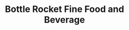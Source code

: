 ---
layout: place
title: "Bottle Rocket Fine Food and Beverage"
permalink: /georgia/atlanta/bottle-rocket-fine-food-and-beverage.html
stateAbbr: GA
stateName: Georgia
cityName: Atlanta
seo:
  name: "Bottle Rocket Fine Food and Beverage"
  type: Restaurant
  links: http://www.bottlerocketatl.com/
description: "Trendy hangout offering sushi & Japanese-American–fusion dishes, plus creative cocktails. Bottle Rocket Fine Food and Beverage serves delicious sushi in Atlanta, Georgia. Try fresh Japanese dishes for a great dining experience. Available for takeout, delivery, and dinner."
place_id: ChIJJQEcinkD9YgRw46X2vrQ7rA
photos:
  - name: >-
      places/ChIJJQEcinkD9YgRw46X2vrQ7rA/photos/AeeoHcLnF7fSIrMHihdQS8RnlF-5S2aXE32FwIaFc8j2PbqDCXOT09v0C22_vsQimqGFnWp70ZJ6mhrdVhp_vqbLtPqg4-1Negr7w41x-l5LQntlQp_sRWl0a_PUf0AQxkDvA5jvxXhMPObDv6Cf8iAuKj880SR6ObvJULY9UGpEnNlhJXDTAfTsjiKsRHZPafJZXXBgNzhrQDV9h168Y6iIUrJTFStfv6OkOq9vfCefCnfJSL7XIdwdtTSnzLpS80zBO_1_Jzyu9lp9PSvZAsSsiVM1EDaM4EN8gcrxxK2IqCAk7w
    widthPx: 1020
    heightPx: 400
    authorAttributions:
      - displayName: Bottle Rocket Fine Food and Beverage
        uri: https://maps.google.com/maps/contrib/117034873783845675454
        photoUri: >-
          https://lh3.googleusercontent.com/a-/ALV-UjXAjka7Nt_IxwKB8XH_gmD_oLB_IQUOf9TiAr8s2oUQv2HwIxI=s100-p-k-no-mo
    flagContentUri: >-
      https://www.google.com/local/imagery/report/?cb_client=maps_api_places.places_api&image_key=!1e10!2sAF1QipMP1shBbB2aU8DgwDUK_WTHeK14NiY9xFaLMroD&hl=en-US
    googleMapsUri: >-
      https://www.google.com/maps/place//data=!3m4!1e2!3m2!1sAF1QipMP1shBbB2aU8DgwDUK_WTHeK14NiY9xFaLMroD!2e10!4m2!3m1!1s0x88f503798a1c0125:0xb0eed0fada978ec3
  - name: >-
      places/ChIJJQEcinkD9YgRw46X2vrQ7rA/photos/AeeoHcIInXtjdu0NjV7IVnAr3gzt1W53eKU_iLFpUU1lUjUsHPXEWzCFrtrOcYbkc7wpO045_BG9kARhI9YWVd9Z7M_-drvSWaOQlePJv1FC02ZZY6-JVMYZHJ0si6ohONM5TWqomATdIqdmYRZ5G2M6YJ3tiwKFN9MIuMlubmBwYSwy5aDoWttORlWtHcPbk_LRhttU4IYgK8XEshsRcuRS4WGWuiDkm-YpM46knVmnlmVmm-LdBat4YfCpRG72K0Cxr6p9VaQzujgdA6iwm_x73VnYKiAfcKGYhE3AKXS3O-uNwQ
    widthPx: 1152
    heightPx: 2048
    authorAttributions:
      - displayName: Bottle Rocket Fine Food and Beverage
        uri: https://maps.google.com/maps/contrib/117034873783845675454
        photoUri: >-
          https://lh3.googleusercontent.com/a-/ALV-UjXAjka7Nt_IxwKB8XH_gmD_oLB_IQUOf9TiAr8s2oUQv2HwIxI=s100-p-k-no-mo
    flagContentUri: >-
      https://www.google.com/local/imagery/report/?cb_client=maps_api_places.places_api&image_key=!1e10!2sAF1QipNI2fSFeTcjW46KOioRfnsfcLJKNNxR51a_2Xzw&hl=en-US
    googleMapsUri: >-
      https://www.google.com/maps/place//data=!3m4!1e2!3m2!1sAF1QipNI2fSFeTcjW46KOioRfnsfcLJKNNxR51a_2Xzw!2e10!4m2!3m1!1s0x88f503798a1c0125:0xb0eed0fada978ec3
  - name: >-
      places/ChIJJQEcinkD9YgRw46X2vrQ7rA/photos/AeeoHcISelD5Jh2j1uREVqLuj67nFqT0yEhmJyoX7m7bkWlJXfDL2vBJmNodRgJ6gCuTbbBIqUU8fWx9pjg6PXTujcqSvNie0xbA8zmw_czAg2OR6XYzUDj5UEflUVG3ABt1NFLVnMAK13mL8hYs4swkErPYp87ZVKz-GslG_nLV5CdwAzzlForHVULt1GI0HZJyhktaX6E_13Mb3hWde7kNXdeeif_mQj3toIJnr9xwA6pNndNK4ly4c5DZEP9x5NT2lZZEuY1eqfDCN7En3NcxvcET4zB3Bl32QcuSK4OYC5CdA-rhw8k4r1YmnUzEGVP4o7exEjpsodYzII5hcjYytjLSEQ0ywg0QQuZ1yJq9fz2lsfvtLXFBbiF2gUVHeAgydP2IpN1x7PS-sMCdcib5JSYO9ENNRSr3sBF_l2rR6Nrfgw
    widthPx: 4624
    heightPx: 3468
    authorAttributions:
      - displayName: Cole Podany
        uri: https://maps.google.com/maps/contrib/115414921715434642306
        photoUri: >-
          https://lh3.googleusercontent.com/a-/ALV-UjUzMhsexBsRpe69QBEUgKqQLsB1_c--4yGV1LFfpR84on6V1b4G=s100-p-k-no-mo
    flagContentUri: >-
      https://www.google.com/local/imagery/report/?cb_client=maps_api_places.places_api&image_key=!1e10!2sCIHM0ogKEICAgIDdoubnOg&hl=en-US
    googleMapsUri: >-
      https://www.google.com/maps/place//data=!3m4!1e2!3m2!1sCIHM0ogKEICAgIDdoubnOg!2e10!4m2!3m1!1s0x88f503798a1c0125:0xb0eed0fada978ec3
  - name: >-
      places/ChIJJQEcinkD9YgRw46X2vrQ7rA/photos/AeeoHcKu14f7IsoARs67PUHyFpPGVO48lfFpxmmUGhNXcRb3w87IiGVPRTJGIfcDW8UIvbJB5mTr0Sg-EJmDNWcCHwpiqfxwXLe6bPHdJCK-5axsAtpu7eWI5KtWWqlq0gKFL0dJ0GYC_Glw4EJgcFAW4pf_6iIfrE3YpAwlHV4kQ2HXoAMojnA8Qn1eNxh1IzkIOZH-CA9sanij6oN-y48urz87wVIHy4ziUWIdD2mSDoSE0CICSwoKUdaVvHyZPMRy2uEsSXX_zbPlbbTvHc8YSqO7d1p8vRynjZ1YzKOWGChk-7ynw_Hap5wThOIKIN7hRVx1mBWTtYWO4WiobFg4jW-YD6DRCAUri_3RJk7ya6J-pb_hmRXr_j5ZrUVKs5BCcagctQU_cKahoJJHa5wA5YMJjXD7XRcS5zBq2NkYEo8
    widthPx: 3455
    heightPx: 2592
    authorAttributions:
      - displayName: Kerith Powell
        uri: https://maps.google.com/maps/contrib/103781910666859513258
        photoUri: >-
          https://lh3.googleusercontent.com/a-/ALV-UjXx7iD7CgxlS1Kaz_7oz-k7lZP_RIKtrTVICfu8u2buhGxIkGwGPQ=s100-p-k-no-mo
    flagContentUri: >-
      https://www.google.com/local/imagery/report/?cb_client=maps_api_places.places_api&image_key=!1e10!2sCIHM0ogKEICAgIDTu7Lleg&hl=en-US
    googleMapsUri: >-
      https://www.google.com/maps/place//data=!3m4!1e2!3m2!1sCIHM0ogKEICAgIDTu7Lleg!2e10!4m2!3m1!1s0x88f503798a1c0125:0xb0eed0fada978ec3
  - name: >-
      places/ChIJJQEcinkD9YgRw46X2vrQ7rA/photos/AeeoHcKE7Cu64lDXKJJgxsuarsTtsK2YDGD5mqD8BHmIRzyW3OQVP5II25uWsaMlnju3V3zaxz8fFrhCFtVxT5T0-F_gd9tihn7lliSOaRE9qgpolS8v04_i_K-vV49eMEofOB__d_kaCps3xfDArptFVlXz4j8X5gYMI8gY7NtRzfyZs3NejZMcCHA_64EuXCh6rmkQei1YWmXa_XLSymkwGACb8_XiSiylrGUpgWakAav_qorVmAan74w7iV3WJdSRsPnEojn6HfpcxRstppZxuy6C9F2FDLJ2-T67DnA-gAugZKg7sLtvbqXgonduD73aY-XF2UCMyb2a1WQoUC4yBvjyIfnXDy7uRJOItydwE6wPHLHJFip5BvwmsQPZg3YSpgEfXCIwN4h_-BWQuR_Z9x84n8hXpNBCCD7-Z7DhA7wKtQ
    widthPx: 3594
    heightPx: 3024
    authorAttributions:
      - displayName: Leia Ali
        uri: https://maps.google.com/maps/contrib/108303612018107847119
        photoUri: >-
          https://lh3.googleusercontent.com/a-/ALV-UjX8zDiGA_4oTkTu1G-AgcMQsUChLACbP0Hbmt5SBozsFis_SbPapg=s100-p-k-no-mo
    flagContentUri: >-
      https://www.google.com/local/imagery/report/?cb_client=maps_api_places.places_api&image_key=!1e10!2sCIHM0ogKEICAgICjhdSlbQ&hl=en-US
    googleMapsUri: >-
      https://www.google.com/maps/place//data=!3m4!1e2!3m2!1sCIHM0ogKEICAgICjhdSlbQ!2e10!4m2!3m1!1s0x88f503798a1c0125:0xb0eed0fada978ec3
  - name: >-
      places/ChIJJQEcinkD9YgRw46X2vrQ7rA/photos/AeeoHcLEWno5d02Wixq19MWlWPq-TJvvlKrO0IeMLI2yHXphVxAQ64VdwiaJCHgoH-mwcZKSVIyJ8tQ8i1MP-xe3phGLdrZ48N-t32IO0TUdQ0fxPNOX-8FA_VaEUXGck2_zgrzBOjXxs3NHKSI2JORsh8zTq7dlJh6RpjLC0ZoiemOqq9ZklUsDUPIK_2j80lYrpYAauoqwi2K0Pn8mFUffZy7ANWOii-7orexRwX2aioWssUKC1OWRBYTXBjUjFuoaYWe-jlOOpoLoscCTUmdNl1fX7RAhCeucqaTb1P63JzLKTPJYs3J5VYec5fsR0v4QU55otxvXH8joZDmCZZpxiRi0CWHgQoKOb66nRVoW8nl7Bo2E71-eJYg7hHn-4L2aOPeYO0kFDHLGevWOQ9JBvfvXUp-XoO5Skp6SKGQ5eZAV0xfA
    widthPx: 1944
    heightPx: 2592
    authorAttributions:
      - displayName: Crisco Luv
        uri: https://maps.google.com/maps/contrib/104274461719042064576
        photoUri: >-
          https://lh3.googleusercontent.com/a-/ALV-UjWiC1A3Xj1PB5CtQ3_08eanAM49Yu-4eokd41GnIfzcFyABNjXBzQ=s100-p-k-no-mo
    flagContentUri: >-
      https://www.google.com/local/imagery/report/?cb_client=maps_api_places.places_api&image_key=!1e10!2sCIHM0ogKEICAgICL3fvC0gE&hl=en-US
    googleMapsUri: >-
      https://www.google.com/maps/place//data=!3m4!1e2!3m2!1sCIHM0ogKEICAgICL3fvC0gE!2e10!4m2!3m1!1s0x88f503798a1c0125:0xb0eed0fada978ec3
  - name: >-
      places/ChIJJQEcinkD9YgRw46X2vrQ7rA/photos/AeeoHcLaqr7T7E2NAGyhBz0olRSsERwZ_M2V9xd-_DNiZ3ANmuNm2oQHX1Q3FeRze-5DYCdDuo4XtvMXtP4PPuiFiPJkkG-TA5FHHOY3zLwIFSzIEjWJLZtOLAWfoXGwGoa_mkcX6fAGXkJ7KVmndDd_qkn1HxLH8p58vBrQ7r7dSITTD7NiFaZjArdeit8b8YzGiQhn0a9sMY6nDbeuYQU8EHUUz_ip6FaF-T-ZmwfA9FSnHfwZ7PkyGfLiqam9uM1gzqLjQQk72cmFkROcyeufREQXRNX_OcgTkE-VOumBxYqi0XJl-AAReMXPMWmifod3f4VOP7NM48x6ntcr7XR8gCsDiKO0WlzwzAT9nqviK9xqZn2Ku8dFuWveIZwvA-4PB50Tjmif5yXqXuj9yTvDg1aBV4NcACvAEN9LfeCFmPY
    widthPx: 3149
    heightPx: 4800
    authorAttributions:
      - displayName: Will Stone
        uri: https://maps.google.com/maps/contrib/101218708163776257492
        photoUri: >-
          https://lh3.googleusercontent.com/a-/ALV-UjWfakaFx1hOeq4-y7wTKJV2xBUMdvvBWYwbVOPE-syySthegKWF=s100-p-k-no-mo
    flagContentUri: >-
      https://www.google.com/local/imagery/report/?cb_client=maps_api_places.places_api&image_key=!1e10!2sCIHM0ogKEICAgICztvKISA&hl=en-US
    googleMapsUri: >-
      https://www.google.com/maps/place//data=!3m4!1e2!3m2!1sCIHM0ogKEICAgICztvKISA!2e10!4m2!3m1!1s0x88f503798a1c0125:0xb0eed0fada978ec3
  - name: >-
      places/ChIJJQEcinkD9YgRw46X2vrQ7rA/photos/AeeoHcKLGscAajGPPQ6tqYVbF_H3IiwwQ-dhZ53YCCo_9eKyj9QXfjsYQmFeGOJFkVTB3xHeX0rMzLRJSHs2lAQj9-P98VVwLNE0RiuIlHNx-alJ1dgKjVzRmCoEX6aOgwKX4j9VvCB06lzd1cHiMO3Aze-5K-1Rmq9lcTUo0yN-keWkZPGIexl4-bewn93zZ0GqORHfqqm7edarnqDXeLFIUzx3oO7zJcTH7SNF7OkW3oxa5qAnqvZlQQqjkiqyPrgjgvQmVKgKbX3uhyhBNOc1Oyz1Jc_BxQkTZHHmmj3I53mcc0KIYrOIiDgJiqhaCNrDZwagp-i2o5V8dAsZ_BnguydRSvscn7joTxLCbiHM05kRXLsnDHjI7izYHqeATwKhl37rxgjQLUnnT06fwFTEq9Haik90BEGbJn85HJXO2gtkBsY
    widthPx: 3072
    heightPx: 4080
    authorAttributions:
      - displayName: Teddy Sanchez
        uri: https://maps.google.com/maps/contrib/102825272874342154326
        photoUri: >-
          https://lh3.googleusercontent.com/a-/ALV-UjWaenjA5BNFwquwVRGMrfDazdFyWomS32TS938pZEzxX9bZlNDqmg=s100-p-k-no-mo
    flagContentUri: >-
      https://www.google.com/local/imagery/report/?cb_client=maps_api_places.places_api&image_key=!1e10!2sCIHM0ogKEICAgICxjP65twE&hl=en-US
    googleMapsUri: >-
      https://www.google.com/maps/place//data=!3m4!1e2!3m2!1sCIHM0ogKEICAgICxjP65twE!2e10!4m2!3m1!1s0x88f503798a1c0125:0xb0eed0fada978ec3
  - name: >-
      places/ChIJJQEcinkD9YgRw46X2vrQ7rA/photos/AeeoHcJ20FwEX2F35dV3zs8XHADJAt3MLV1J7hZBm5RcbjpophaQ6N1TIFlk7t0QeKNtEdeNiSXSlhfdXfuLl2O-gm0DCtNlA8k_6l882FVcqUR-TOsjNWmMOQ-vNV0JPwgsY7PkCk3Z12s2bLJZfgiW2Hyp9-5RqhParSmcPeCdbqhLye5WgtMO_sMugbfJp7XAmfjZIUwdtCU-TfrPifOFAAeYeTW6wN6AD4P4Q7pRfa2P1pFEn0phWVwSXeIDqz7nhk3yB9z5ePtuwsJAtTuOWmhcAtYkMfpqdF5ZfZGFgLfGT5HDaQYsj4DZWKqg1cf7ubdndaU8KTCiQ_0zVbhJmkI2vxAs4TMY49k6qN7Y07SHluuZ7HMbs8mURlw2rGaIZ-WTRhERLzEU7mnxPsfsxQYvXSEkoFXzq5dELRKAhKKF4g
    widthPx: 3024
    heightPx: 4032
    authorAttributions:
      - displayName: Elijah Israel-Watkins
        uri: https://maps.google.com/maps/contrib/115969361963101337378
        photoUri: >-
          https://lh3.googleusercontent.com/a-/ALV-UjWsaxlJEvmhDjqtKTkQM0mB3dxIk_PpUE8XCQXeIsAr_YuCYtzv0g=s100-p-k-no-mo
    flagContentUri: >-
      https://www.google.com/local/imagery/report/?cb_client=maps_api_places.places_api&image_key=!1e10!2sCIHM0ogKEICAgIC4hrLuNA&hl=en-US
    googleMapsUri: >-
      https://www.google.com/maps/place//data=!3m4!1e2!3m2!1sCIHM0ogKEICAgIC4hrLuNA!2e10!4m2!3m1!1s0x88f503798a1c0125:0xb0eed0fada978ec3
  - name: >-
      places/ChIJJQEcinkD9YgRw46X2vrQ7rA/photos/AeeoHcKN8gBoIDsTlzEqwkkzn7IPlCYcG0fv8qJOuu25mBYpCqjM3yIEPZxeAQHEnBHEQ7UA3ZZQeK-cCSjnAa5G2jDH1tQJS4Cc4Y8ofyupXjlR-co12O9xj_h39Vz6QlU9wi4sI4w4WqQ0-o8QbOADNCqO50_bA6FgPym3jQmGFou8JGngHZ5tyUBiX-CMutiekGKXncePhG2Jx4S87LLOuDxl3MFryD3y5TNldOURrtfRAeclQhB-C-2i9RlQdlGzeN97brzIWoypdlQgJE_7Ugl6yi8_eBdWFj0iPySMMPD5INneScImnEjuzOO1e0PLmmTAADsYxrCe8mNxI48PWhq69Ch7qgS794vtegyiG6QUwOyouSzjifEBsHDsdWU0wTAYtYzUd787BZXkQm8dFbQGJrwu4RPdRSR6O6JbzC4
    widthPx: 3024
    heightPx: 4032
    authorAttributions:
      - displayName: Flathead Mike
        uri: https://maps.google.com/maps/contrib/103506432724286831796
        photoUri: >-
          https://lh3.googleusercontent.com/a-/ALV-UjU0Cyple4fYbJc31oE2reqh1FN7OeUCufbE9_vszmGD2MJyH0gD7A=s100-p-k-no-mo
    flagContentUri: >-
      https://www.google.com/local/imagery/report/?cb_client=maps_api_places.places_api&image_key=!1e10!2sCIHM0ogKEICAgICeqvmycA&hl=en-US
    googleMapsUri: >-
      https://www.google.com/maps/place//data=!3m4!1e2!3m2!1sCIHM0ogKEICAgICeqvmycA!2e10!4m2!3m1!1s0x88f503798a1c0125:0xb0eed0fada978ec3
address: 180 Walker St SW, Atlanta, GA 30313, USA
street: 180 Walker St SW
city: Atlanta
state: GA
zip: '30313'
country: USA
neighborhood: Downtown Atlanta
latitude: '33.749531'
longitude: '-84.400797'
accessibility_options:
  wheelchairAccessibleParking: true
  wheelchairAccessibleEntrance: true
  wheelchairAccessibleRestroom: true
  wheelchairAccessibleSeating: true
business_status: OPERATIONAL
name: Bottle Rocket Fine Food and Beverage
google_maps_links:
  directionsUri: >-
    https://www.google.com/maps/dir//''/data=!4m7!4m6!1m1!4e2!1m2!1m1!1s0x88f503798a1c0125:0xb0eed0fada978ec3!3e0
  placeUri: https://maps.google.com/?cid=12749357370960219843
  writeAReviewUri: >-
    https://www.google.com/maps/place//data=!4m3!3m2!1s0x88f503798a1c0125:0xb0eed0fada978ec3!12e1
  reviewsUri: >-
    https://www.google.com/maps/place//data=!4m4!3m3!1s0x88f503798a1c0125:0xb0eed0fada978ec3!9m1!1b1
  photosUri: >-
    https://www.google.com/maps/place//data=!4m3!3m2!1s0x88f503798a1c0125:0xb0eed0fada978ec3!10e5
primary_type: Sushi Restaurant
opening_hours:
  regular: null
  current: null
secondary_opening_hours:
  regular:
    weekdayDescriptions: null
    type: null
  current:
    weekdayDescriptions: null
    type: null
phone: (404) 574-5680
price_level: PRICE_LEVEL_MODERATE
price_range: null
rating: '4.5'
rating_count: 389
website: http://www.bottlerocketatl.com/
reviews:
  - name: >-
      places/ChIJJQEcinkD9YgRw46X2vrQ7rA/reviews/ChZDSUhNMG9nS0VJQ0FnTUN3cGR1aUlREAE
    relativePublishTimeDescription: 3 weeks ago
    rating: 5
    text:
      text: >-
        We decided to walk from Hard Rock Hotel and this place looked quaint and
        fun. We were greeted by Kia and then we stayed for the entire evening.
        The food was good, the drinks were delish (loved lucky Buddha
        beer-recommended by a local), and absolutely enjoyed the neighborhood
        vibe. Kia was perfect and friendly! Stop by this place to grab a bite to
        eat and meet some great people! ❤️
      languageCode: en
    originalText:
      text: >-
        We decided to walk from Hard Rock Hotel and this place looked quaint and
        fun. We were greeted by Kia and then we stayed for the entire evening.
        The food was good, the drinks were delish (loved lucky Buddha
        beer-recommended by a local), and absolutely enjoyed the neighborhood
        vibe. Kia was perfect and friendly! Stop by this place to grab a bite to
        eat and meet some great people! ❤️
      languageCode: en
    authorAttribution:
      displayName: Heather Hays
      uri: https://www.google.com/maps/contrib/116360508997491257968/reviews
      photoUri: >-
        https://lh3.googleusercontent.com/a/ACg8ocKkC5v7OQxpV8i39tKDsxFE4o7zYzVat-9u2IXWKZ08mcEoYQ=s128-c0x00000000-cc-rp-mo
    publishTime: '2025-03-20T04:44:57.743353Z'
    flagContentUri: >-
      https://www.google.com/local/review/rap/report?postId=ChZDSUhNMG9nS0VJQ0FnTUN3cGR1aUlREAE&d=17924085&t=1
    googleMapsUri: >-
      https://www.google.com/maps/reviews/data=!4m6!14m5!1m4!2m3!1sChZDSUhNMG9nS0VJQ0FnTUN3cGR1aUlREAE!2m1!1s0x88f503798a1c0125:0xb0eed0fada978ec3
  - name: >-
      places/ChIJJQEcinkD9YgRw46X2vrQ7rA/reviews/ChZDSUhNMG9nS0VJQ0FnTURnbHJpdE5REAE
    relativePublishTimeDescription: a month ago
    rating: 1
    text:
      text: >-
        The food was cool. I enjoyed my bubble gum sushi roll and sprite. But
        the server/bartender that boasts about being there from Saturday to
        Tuesday, was so rude to my friend and I. As soon as we sat down, we were
        rushed to select an item, followed by very clear body language that
        indicated annoyance and/or agitation. It was odd because the
        server/bartender was so pleasant to every other customer. Just not two
        black women at the bar. If you want to spend money on parking, food, and
        unnecessarily cold service - this is the place to be. 0 out of 10. Never
        again.
      languageCode: en
    originalText:
      text: >-
        The food was cool. I enjoyed my bubble gum sushi roll and sprite. But
        the server/bartender that boasts about being there from Saturday to
        Tuesday, was so rude to my friend and I. As soon as we sat down, we were
        rushed to select an item, followed by very clear body language that
        indicated annoyance and/or agitation. It was odd because the
        server/bartender was so pleasant to every other customer. Just not two
        black women at the bar. If you want to spend money on parking, food, and
        unnecessarily cold service - this is the place to be. 0 out of 10. Never
        again.
      languageCode: en
    authorAttribution:
      displayName: Alissa
      uri: https://www.google.com/maps/contrib/106580522527704617860/reviews
      photoUri: >-
        https://lh3.googleusercontent.com/a/ACg8ocJJnnfZogOMOZmogGoGRu1HtlVWLVMj6sTR5RExRymiKpzdz7o=s128-c0x00000000-cc-rp-mo-ba3
    publishTime: '2025-02-24T13:23:58.388055Z'
    flagContentUri: >-
      https://www.google.com/local/review/rap/report?postId=ChZDSUhNMG9nS0VJQ0FnTURnbHJpdE5REAE&d=17924085&t=1
    googleMapsUri: >-
      https://www.google.com/maps/reviews/data=!4m6!14m5!1m4!2m3!1sChZDSUhNMG9nS0VJQ0FnTURnbHJpdE5REAE!2m1!1s0x88f503798a1c0125:0xb0eed0fada978ec3
  - name: >-
      places/ChIJJQEcinkD9YgRw46X2vrQ7rA/reviews/ChZDSUhNMG9nS0VJQ0FnSUNMM2Z2Q0VnEAE
    relativePublishTimeDescription: 9 months ago
    rating: 2
    text:
      text: >-
        Great wait  staff! The fish is decent. The rice had me close to sending
        it all back to the kitchen. It was overcooked and didn't hold form well
        and had me doubting it's freshness. Their Palermo was crafted well. The
        Telepathy martini is spiked fruit punch. A combo we ordered magically
        cost $5 more than it was on the menu. If you're dying for sushi and it's
        convenient, I think their sashimi and rolls will scratch that itch, but
        it's not impressive. The sake was decent, but overpriced even by
        restaurant standards. It wouldn't take much for the kitchen to make it
        all great. Maybe it was an off day.
      languageCode: en
    originalText:
      text: >-
        Great wait  staff! The fish is decent. The rice had me close to sending
        it all back to the kitchen. It was overcooked and didn't hold form well
        and had me doubting it's freshness. Their Palermo was crafted well. The
        Telepathy martini is spiked fruit punch. A combo we ordered magically
        cost $5 more than it was on the menu. If you're dying for sushi and it's
        convenient, I think their sashimi and rolls will scratch that itch, but
        it's not impressive. The sake was decent, but overpriced even by
        restaurant standards. It wouldn't take much for the kitchen to make it
        all great. Maybe it was an off day.
      languageCode: en
    authorAttribution:
      displayName: Crisco Luv
      uri: https://www.google.com/maps/contrib/104274461719042064576/reviews
      photoUri: >-
        https://lh3.googleusercontent.com/a-/ALV-UjWiC1A3Xj1PB5CtQ3_08eanAM49Yu-4eokd41GnIfzcFyABNjXBzQ=s128-c0x00000000-cc-rp-mo-ba5
    publishTime: '2024-06-22T11:38:25.669810Z'
    flagContentUri: >-
      https://www.google.com/local/review/rap/report?postId=ChZDSUhNMG9nS0VJQ0FnSUNMM2Z2Q0VnEAE&d=17924085&t=1
    googleMapsUri: >-
      https://www.google.com/maps/reviews/data=!4m6!14m5!1m4!2m3!1sChZDSUhNMG9nS0VJQ0FnSUNMM2Z2Q0VnEAE!2m1!1s0x88f503798a1c0125:0xb0eed0fada978ec3
  - name: >-
      places/ChIJJQEcinkD9YgRw46X2vrQ7rA/reviews/ChZDSUhNMG9nS0VJQ0FnSUN6dHZLSWNBEAE
    relativePublishTimeDescription: 10 months ago
    rating: 5
    text:
      text: >-
        An excellent Sushi Bar that is short pleasant walk from the Convention
        Center


        Comfy atmosphere & a warm friendly staff


        Fare ranges from Pub Standards to quality Sashimi, Sushi Rolls, & Nigiri


        Our spicy Tuna Roll & Sashimi was prepared promptly & was *delicious*!


        They also make excellent cocktails 👌


        It is a family owned independent business with a regular local clientele


        We were so happy to have discovered Bottle Rocket and cannot wait to
        return 🫶


        Try it—You will not be disappointed!
      languageCode: en
    originalText:
      text: >-
        An excellent Sushi Bar that is short pleasant walk from the Convention
        Center


        Comfy atmosphere & a warm friendly staff


        Fare ranges from Pub Standards to quality Sashimi, Sushi Rolls, & Nigiri


        Our spicy Tuna Roll & Sashimi was prepared promptly & was *delicious*!


        They also make excellent cocktails 👌


        It is a family owned independent business with a regular local clientele


        We were so happy to have discovered Bottle Rocket and cannot wait to
        return 🫶


        Try it—You will not be disappointed!
      languageCode: en
    authorAttribution:
      displayName: Will Stone
      uri: https://www.google.com/maps/contrib/101218708163776257492/reviews
      photoUri: >-
        https://lh3.googleusercontent.com/a-/ALV-UjWfakaFx1hOeq4-y7wTKJV2xBUMdvvBWYwbVOPE-syySthegKWF=s128-c0x00000000-cc-rp-mo
    publishTime: '2024-06-13T05:03:36.597750Z'
    flagContentUri: >-
      https://www.google.com/local/review/rap/report?postId=ChZDSUhNMG9nS0VJQ0FnSUN6dHZLSWNBEAE&d=17924085&t=1
    googleMapsUri: >-
      https://www.google.com/maps/reviews/data=!4m6!14m5!1m4!2m3!1sChZDSUhNMG9nS0VJQ0FnSUN6dHZLSWNBEAE!2m1!1s0x88f503798a1c0125:0xb0eed0fada978ec3
  - name: >-
      places/ChIJJQEcinkD9YgRw46X2vrQ7rA/reviews/ChZDSUhNMG9nS0VJQ0FnSURkb29hS1FBEAE
    relativePublishTimeDescription: a year ago
    rating: 5
    text:
      text: >-
        Went here for Valentine's Day with my partner. Awesome little dive bar
        with a laid back atmosphere and super sweet staff. We got three sushi
        rolls and cocktails, and all were to die for. Our calamari appetizer was
        also genuinely the best calamari I've ever had. Definitely give this one
        a try!
      languageCode: en
    originalText:
      text: >-
        Went here for Valentine's Day with my partner. Awesome little dive bar
        with a laid back atmosphere and super sweet staff. We got three sushi
        rolls and cocktails, and all were to die for. Our calamari appetizer was
        also genuinely the best calamari I've ever had. Definitely give this one
        a try!
      languageCode: en
    authorAttribution:
      displayName: Cole Podany
      uri: https://www.google.com/maps/contrib/115414921715434642306/reviews
      photoUri: >-
        https://lh3.googleusercontent.com/a-/ALV-UjUzMhsexBsRpe69QBEUgKqQLsB1_c--4yGV1LFfpR84on6V1b4G=s128-c0x00000000-cc-rp-mo-ba3
    publishTime: '2024-02-22T02:50:16.184132Z'
    flagContentUri: >-
      https://www.google.com/local/review/rap/report?postId=ChZDSUhNMG9nS0VJQ0FnSURkb29hS1FBEAE&d=17924085&t=1
    googleMapsUri: >-
      https://www.google.com/maps/reviews/data=!4m6!14m5!1m4!2m3!1sChZDSUhNMG9nS0VJQ0FnSURkb29hS1FBEAE!2m1!1s0x88f503798a1c0125:0xb0eed0fada978ec3
parking_options:
  freeStreetParking: true
  paidStreetParking: true
payment_options:
  acceptsCreditCards: true
  acceptsDebitCards: true
  acceptsCashOnly: false
  acceptsNfc: true
allow_dogs: null
curbside_pickup: null
delivery: true
dine_in: true
good_for_children: true
good_for_groups: true
good_for_sports: true
live_music: false
menu_for_children: false
outdoor_seating: true
reservable: true
restroom: true
serves_beer: true
serves_breakfast: false
serves_brunch: false
serves_cocktails: true
serves_coffee: null
serves_dinner: true
serves_dessert: null
serves_lunch: false
serves_vegetarian_food: true
serves_wine: true
takeout: true
summary: >-
  Trendy hangout offering sushi & Japanese-American–fusion dishes, plus creative
  cocktails.

---